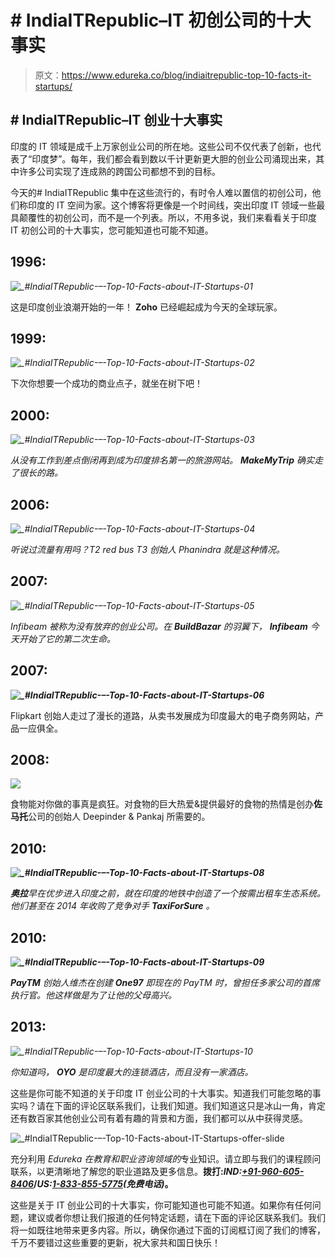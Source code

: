 # # IndiaITRepublic–IT 初创公司的十大事实

> 原文：<https://www.edureka.co/blog/indiaitrepublic-top-10-facts-it-startups/>

## **# IndiaITRepublic–IT 创业十大事实**

印度的 IT 领域是成千上万家创业公司的所在地。这些公司不仅代表了创新，也代表了“印度梦”。每年，我们都会看到数以千计更新更大胆的创业公司涌现出来，其中许多公司实现了连成熟的跨国公司都想不到的目标。

今天的# IndiaITRepublic 集中在这些流行的，有时令人难以置信的初创公司，他们称印度的 IT 空间为家。这个博客将更像是一个时间线，突出印度 IT 领域一些最具颠覆性的初创公司，而不是一个列表。所以，不用多说，我们来看看关于印度 IT 初创公司的十大事实，您可能知道也可能不知道。

## **1996:**

*![_#IndiaITRepublic-–-Top-10-Facts-about-IT-Startups-01](img/b690ecd3abdccfb16ac347086aae3495.png)*

这是印度创业浪潮开始的一年！ **Zoho** 已经崛起成为今天的全球玩家。

## **1999:**

*![_#IndiaITRepublic-–-Top-10-Facts-about-IT-Startups-02](img/2aba01865eca90edf92dd61eaf5fcf11.png)*

下次你想要一个成功的商业点子，就坐在树下吧！

## **2000:**

*![_#IndiaITRepublic-–-Top-10-Facts-about-IT-Startups-03](img/7b528317e38dd5e9c0d65bd85ede9819.png)*

*从没有工作到差点倒闭再到成为印度排名第一的旅游网站。 **MakeMyTrip** 确实走了很长的路。*

## **2006:**

*![_#IndiaITRepublic-–-Top-10-Facts-about-IT-Startups-04](img/ce4cff71a30974afb93434f1e1df9af0.png)*

*听说过流量有用吗？T2 red bus T3 创始人 Phanindra 就是这种情况。*

## **2007:**

*![_#IndiaITRepublic-–-Top-10-Facts-about-IT-Startups-05](img/3c699a145e22bf2c3dd4a31ba753d595.png)*

*Infibeam 被称为没有放弃的创业公司。在 **BuildBazar** 的羽翼下， **Infibeam** 今天开始了它的第二次生命。*

## **2007:**

***![_#IndiaITRepublic-–-Top-10-Facts-about-IT-Startups-06](img/333291d9602685327cb6e94b1950ada3.png)***

Flipkart 创始人走过了漫长的道路，从卖书发展成为印度最大的电子商务网站，产品一应俱全。

## **2008:**

*![](img/096fab5a588bf105970aaae26d1afe25.png)*

食物能对你做的事真是疯狂。对食物的巨大热爱&提供最好的食物的热情是创办**佐马托**公司的创始人 Deepinder & Pankaj 所需要的。

## **2010:**

***![_#IndiaITRepublic-–-Top-10-Facts-about-IT-Startups-08](img/3cf1df43aeceeefda60e8c1272a7116b.png)***

***奥拉**早在优步进入印度之前，就在印度的地铁中创造了一个按需出租车生态系统。他们甚至在 2014 年收购了竞争对手 **TaxiForSure** 。*

## **2010:**

***![_#IndiaITRepublic-–-Top-10-Facts-about-IT-Startups-09](img/b067330926fa464db55c767469155171.png)***

***PayTM** 创始人维杰在创建 **One97** 即现在的 PayTM 时，曾担任多家公司的首席执行官。他这样做是为了让他的父母高兴。*

## **2013:**

*![_#IndiaITRepublic-–-Top-10-Facts-about-IT-Startups-10](img/0a35492d588261c016fbca07c2b7a65e.png)*

*你知道吗， **OYO** 是印度最大的连锁酒店，而且没有一家酒店。*

这些是你可能不知道的关于印度 IT 创业公司的十大事实。知道我们可能忽略的事实吗？请在下面的评论区联系我们，让我们知道。我们知道这只是冰山一角，肯定还有数百家其他创业公司有着有趣的背景和方面，我们都可以从中获得灵感。

![_#IndiaITRepublic-–-Top-10-Facts-about-IT-Startups-offer-slide](img/1b78344766d743420fbd964c87ab1111.png)

充分利用 *Edureka 在教育和职业咨询领域的*专业知识。请立即与我们的课程顾问联系，以更清晰地了解您的职业道路及更多信息。**拨打:*IND:[+91-960-605-8406](tel:9606058406)*/*US:[1-833-855-5775](tel:18338555775)(免费电话)*。**

<article class="maincontentblog">

这些是关于 IT 创业公司的十大事实，你可能知道也可能不知道。如果你有任何问题，建议或者你想让我们报道的任何特定话题，请在下面的评论区联系我们。我们将一如既往地带来更多内容。所以，确保你通过下面的订阅框订阅了我们的博客，千万不要错过这些重要的更新，祝大家共和国日快乐！

</article>

<article class="maincontentblog"></article>